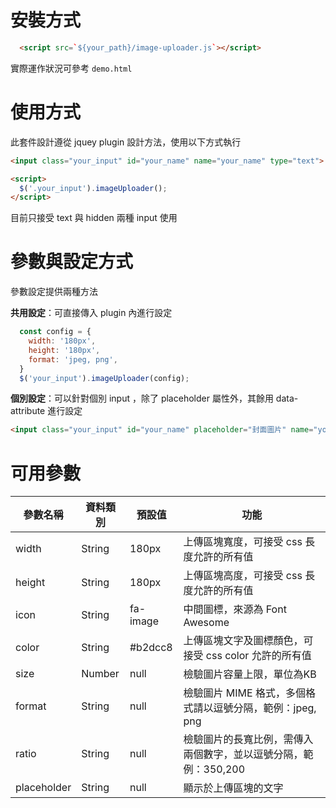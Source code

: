 # 安裝方式

```html
  <script src=`${your_path}/image-uploader.js`></script>
```
實際運作狀況可參考 `demo.html`

# 使用方式
此套件設計遵從 jquey plugin 設計方法，使用以下方式執行

```html
<input class="your_input" id="your_name" name="your_name" type="text">

<script>
  $('.your_input').imageUploader();
</script>
```
目前只接受 text 與 hidden 兩種 input 使用

# 參數與設定方式

參數設定提供兩種方法

**共用設定**：可直接傳入 plugin 內進行設定
```javascript
  const config = {
    width: '180px',
    height: '180px',
    format: 'jpeg, png',
  }
  $('your_input').imageUploader(config);
```

**個別設定**：可以針對個別 input ，除了 placeholder 屬性外，其餘用 data-attribute 進行設定
```html
<input class="your_input" id="your_name" placeholder="封面圖片" name="your_name" type="text" data-width="180px" data-height="180px" data-format="jpeg, png">
```

# 可用參數

|參數名稱|資料類別|預設值|功能|
| ------ | ------ | ---- | --- |
| width | String | 180px | 上傳區塊寬度，可接受 css 長度允許的所有值 |
| height | String | 180px | 上傳區塊高度，可接受 css 長度允許的所有值 |
| icon | String | fa-image | 中間圖標，來源為 Font Awesome  |
| color | String | #b2dcc8 | 上傳區塊文字及圖標顏色，可接受 css color 允許的所有值 |
| size | Number | null | 檢驗圖片容量上限，單位為KB |
| format | String | null | 檢驗圖片 MIME 格式，多個格式請以逗號分隔，範例：jpeg, png |
| ratio | String | null | 檢驗圖片的長寬比例，需傳入兩個數字，並以逗號分隔，範例：350,200 |
| placeholder | String | null | 顯示於上傳區塊的文字 |




